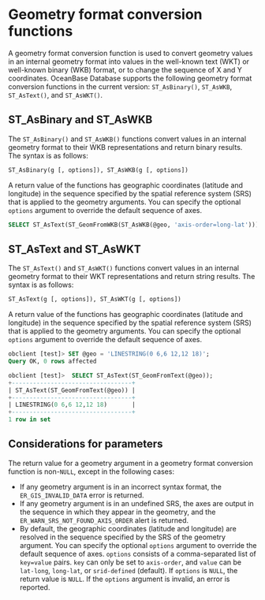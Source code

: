 # Geometry format conversion functions

A geometry format conversion function is used to convert geometry values in an internal geometry format into values in the well-known text (WKT) or well-known binary (WKB) format, or to change the sequence of X and Y coordinates. OceanBase Database supports the following geometry format conversion functions in the current version: `ST_AsBinary()`, `ST_AsWKB`, `ST_AsText()`, and `ST_AsWKT()`. 

## ST_AsBinary and ST_AsWKB

The `ST_AsBinary()` and `ST_AsWKB()` functions convert values in an internal geometry format to their WKB representations and return binary results. The syntax is as follows:

```sql
ST_AsBinary(g [, options]), ST_AsWKB(g [, options])
```

A return value of the functions has geographic coordinates (latitude and longitude) in the sequence specified by the spatial reference system (SRS) that is applied to the geometry arguments. You can specify the optional `options` argument to override the default sequence of axes. 

```sql
SELECT ST_AsText(ST_GeomFromWKB(ST_AsWKB(@geo, 'axis-order=long-lat')));
```

## ST_AsText and ST_AsWKT

The `ST_AsText()` and `ST_AsWKT()` functions convert values in an internal geometry format to their WKT representations and return string results. The syntax is as follows:

```sql
ST_AsText(g [, options]), ST_AsWKT(g [, options])
```

A return value of the functions has geographic coordinates (latitude and longitude) in the sequence specified by the spatial reference system (SRS) that is applied to the geometry arguments. You can specify the optional `options` argument to override the default sequence of axes. 

```sql
obclient [test]> SET @geo = 'LINESTRING(0 6,6 12,12 18)';
Query OK, 0 rows affected

obclient [test]>  SELECT ST_AsText(ST_GeomFromText(@geo));
+----------------------------------+
| ST_AsText(ST_GeomFromText(@geo)) |
+----------------------------------+
| LINESTRING(0 6,6 12,12 18)       |
+----------------------------------+
1 row in set
```

## Considerations for parameters

The return value for a geometry argument in a geometry format conversion function is non-`NULL`, except in the following cases:

- If any geometry argument is in an incorrect syntax format, the `ER_GIS_INVALID_DATA` error is returned. 
- If any geometry argument is in an undefined SRS, the axes are output in the sequence in which they appear in the geometry, and the `ER_WARN_SRS_NOT_FOUND_AXIS_ORDER` alert is returned. 
- By default, the geographic coordinates (latitude and longitude) are resolved in the sequence specified by the SRS of the geometry argument. You can specify the optional `options` argument to override the default sequence of axes. `options` consists of a comma-separated list of `key=value` pairs. `key` can only be set to `axis-order`, and `value` can be `lat-long`, `long-lat`, or `srid-defined` (default). If `options` is `NULL`, the return value is `NULL`. If the `options` argument is invalid, an error is reported. 
